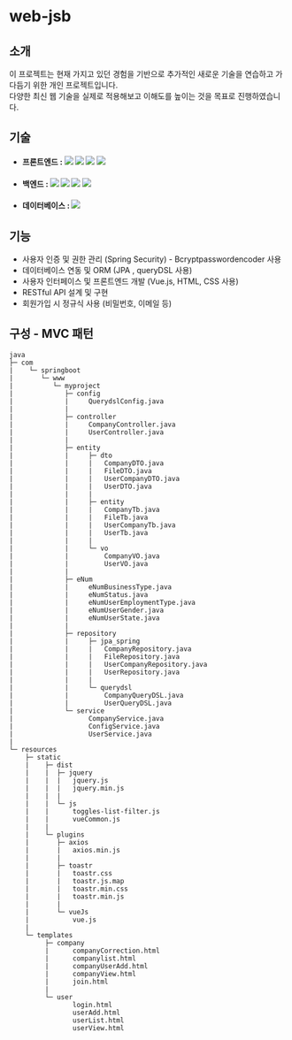 # web-jsb

## 소개
이 프로젝트는 현재 가지고 있던 경험을 기반으로 추가적인 새로운 기술을 연습하고 가다듬기 위한 개인 프로젝트입니다. <br>
다양한 최신 웹 기술을 실제로 적용해보고 이해도를 높이는 것을 목표로 진행하였습니다.

## 기술

* #### 프론트엔드 :  <img src="https://img.shields.io/badge/HTML-E34F26?style=flat-square&logo=HTML5&logoColor=white"/> <img src="https://img.shields.io/badge/CSS3-1572B6?style=flat-square&logo=CSS3&logoColor=white"/> <img src="https://img.shields.io/badge/Vue.js-4FC08D?style=flat-square&logo=Vue.js&logoColor=white"/> <img src="https://img.shields.io/badge/Axios-5A29E4?style=flat-square&logo=Axios&logoColor=white"/>

* #### 백엔드 : <img src="https://img.shields.io/badge/JAVA-1572B6?style=flat-square&logo=JAVA&logoColor=white"/> <img src="https://img.shields.io/badge/JPA-1572B6?style=flat-square&logo=JPA&logoColor=white"/> <img src="https://img.shields.io/badge/Spring Boot-6DB33F?style=flat-square&logo=Spring Boot&logoColor=white"/> <img src="https://img.shields.io/badge/Spring Security-6DB33F?style=flat-square&logo=Spring Securit&logoColor=white"/>

* #### 데이터베이스 : <img src="https://img.shields.io/badge/PostgreSQL-4169E1?style=flat-square&logo=PostgreSQL&logoColor=white"/>


## 기능

* 사용자 인증 및 권한 관리 (Spring Security) - Bcryptpasswordencoder 사용
* 데이터베이스 연동 및 ORM (JPA , queryDSL 사용)
* 사용자 인터페이스 및 프론트엔드 개발 (Vue.js, HTML, CSS 사용)
* RESTful API 설계 및 구현
* 회원가입 시 정규식 사용 (비밀번호, 이메일 등)

## 구성 - MVC 패턴
    java
    ├─ com
    |    └─ springboot
    |       └─ www
    |          └─ myproject
    |             ├─ config
    |             |     QuerydslConfig.java
    |             |
    |             ├─ controller
    |             |     CompanyController.java
    |             |     UserController.java
    |             |
    |             ├─ entity
    |             |     ├─ dto
    |             |     |   CompanyDTO.java
    |             |     |   FileDTO.java
    |             |     |   UserCompanyDTO.java
    |             |     |   UserDTO.java
    |             |     |
    |             |     ├─ entity
    |             |     |   CompanyTb.java
    |             |     |   FileTb.java
    |             |     |   UserCompanyTb.java
    |             |     |   UserTb.java
    |             |     |
    |             |     └─ vo
    |             |         CompanyVO.java
    |             |         UserVO.java
    |             |
    |             ├─ eNum
    |             |     eNumBusinessType.java
    |             |     eNumStatus.java
    |             |     eNumUserEmploymentType.java
    |             |     eNumUserGender.java
    |             |     eNumUserState.java
    |             |     
    |             ├─ repository
    |             |     ├─ jpa_spring
    |             |     |   CompanyRepository.java
    |             |     |   FileRepository.java
    |             |     |   UserCompanyRepository.java
    |             |     |   UserRepository.java
    |             |     |
    |             |     └─ querydsl
    |             |         CompanyQueryDSL.java
    |             |         UserQueryDSL.java
    |             └─ service
    |                   CompanyService.java
    |                   ConfigService.java
    |                   UserService.java
    |
    └─ resources
        ├─ static
        |    ├─ dist
        |    |  ├─ jquery
        |    |  |   jquery.js
        |    |  |   jquery.min.js
        |    |  |
        |    |  └─ js
        |    |      toggles-list-filter.js
        |    |      vueCommon.js
        |    |
        |    └─ plugins
        |       ├─ axios
        |       |   axios.min.js
        |       |
        |       ├─ toastr
        |       |   toastr.css
        |       |   toastr.js.map
        |       |   toastr.min.css
        |       |   toastr.min.js
        |       |
        |       └─ vueJs
        |           vue.js
        |
        └─ templates
             ├─ company
             |      companyCorrection.html
             |      companylist.html
             |      companyUserAdd.html
             |      companyView.html
             |      join.html
             |
             └─ user
                    login.html
                    userAdd.html
                    userList.html
                    userView.html
